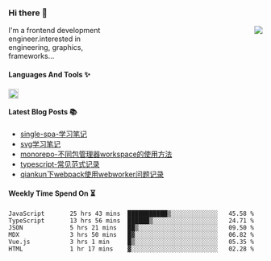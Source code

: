 <!--
**zhaohuanyuu/zhaohuanyuu** is a ✨ _special_ ✨ repository because its `README.md` (this file) appears on your GitHub profile.
-->

### Hi there 👋

<picture>
  <source media="(prefers-color-scheme: dark)" srcset="https://github-readme-stats.vercel.app/api?username=zhaohuanyuu&count_private=true&show_icons=true&theme=city_lights&hide_title=true">
  <img align="right" src="https://github-readme-stats.vercel.app/api?username=zhaohuanyuu&count_private=true&show_icons=true&hide_title=true">
</picture>

<p align="left" style="width:40%">I'm a frontend development engineer.interested in engineering, graphics, frameworks...</p>

#### Languages And Tools ✨

<img align="left" height="20" src="https://skillicons.dev/icons?i=js,ts,nodejs,rust,react,vue,svelte,gatsby,graphql,nestjs" />

</br>

#### Latest Blog Posts 📚
<!-- BLOG-POST-LIST:START -->
- [single-spa-学习笔记](https://auu.zone/post/single-spa-note)
- [svg学习笔记](https://auu.zone/post/svg-note)
- [monorepo-不同包管理器workspace的使用方法](https://auu.zone/post/workspace)
- [typescript-常见范式记录](https://auu.zone/post/ts-pattern)
- [qiankun下webpack使用webworker问题记录](https://auu.zone/post/wp-worker)
<!-- BLOG-POST-LIST:END -->

#### Weekly Time Spend On ⏳
<!--START_SECTION:waka-->

```text
JavaScript       25 hrs 43 mins  ███████████▒░░░░░░░░░░░░░   45.58 %
TypeScript       13 hrs 56 mins  ██████▒░░░░░░░░░░░░░░░░░░   24.71 %
JSON             5 hrs 21 mins   ██▒░░░░░░░░░░░░░░░░░░░░░░   09.50 %
MDX              3 hrs 50 mins   █▓░░░░░░░░░░░░░░░░░░░░░░░   06.82 %
Vue.js           3 hrs 1 min     █▒░░░░░░░░░░░░░░░░░░░░░░░   05.35 %
HTML             1 hr 17 mins    ▓░░░░░░░░░░░░░░░░░░░░░░░░   02.28 %
```

<!--END_SECTION:waka-->
